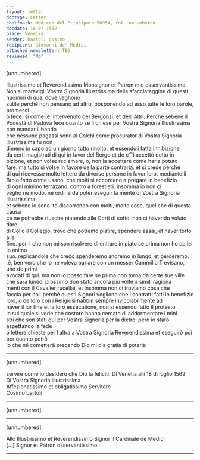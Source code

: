 ```yaml
---
layout: letter
doctype: Letter
shelfmark: Mediceo del Principato 5095A, fol. unnumbered
docdate: 18-07-1562
place: Venezia
sender: Bartoli Cosimo
recipient: Giovanni de' Medici
attached_newsletter: TBD
reviewed: "No"
---
```


[unnumbered]  
  
  
Illustrissimo et Reverendissimo Monsignor et Patron mio osservantissimo  
Non si maravigli Vostra Signoria Illustrissima della sfacciataggine di questi huomini di qua, dove veghono  
sutile perché non pensano ad altro, posponendo ad esso tutte le loro parole, promessi  
o fede. sì come ,è, intervenuto del Bergonzi, et delli Altri. Perche sebene il  
Podestà di Padova fece quanto se li chiese per Vostra Signoria Illustrissima con mandar il bando  
che nessuno pagassi sono al Colchi come procurator di Vostra Signoria Illustrissima fu non  
dimeno in capo ad un giorno tutto rinolto. et essendoli fatta inhibizione  
da certi magistrati di qui in favor del Bergo et de c⁀i accettò detto in  
bizione, et non volse reclamare, o, non la accettare come haria potuto  
fare. ma tutto si volse in favore della parte contraria. et si crede perché  
di qui ricevesse molte lettere da diverse persone in favor loro. mediante il  
Brolo fatto come usano, che molti si accordano a pregare in benefizio  
di ogni minimo terrazano. contro a forestieri. insomma io non ci  
vegho ne modo, né ordine da poter eseguir la mente di Vostra Signoria Illustrissima  
et sebene io sono ito discorrendo con molti, molte cose, quel che di questa causa  
ce ne potrebbe riuscire piatendo alle Corti di sotto. non ci havendo voluto dare  
di Collo il Collegio, trovo che potremo piatire, spendere assai, et haver torto alla  
fine. per il che non mi son risolvere di entrare in piato se prima non ho da lei lo animo  
suo. replicandole che credo spenderemo andremo in lungo, et perderemo.  
,è, ben vero che io ne voleva parlare con un messer Cammillo Trevisano, uno de primi  
avocati di qui. ma non lo posso fare se prima non torna da certe sue ville  
che sarà lunedì prossimo Son stato ancora più volte a simili ragiona  
menti con il Cavalier rucellai, et insomma non ci troviamo cosa che  
faccia per noi. perché questi Signori vogliono che i contratti fatti in benefizio  
loro, o de loro con i Religiosi habbin sempre invicolabilmente ad  
haver il lor fine et la loro essecutione, non si essendo fatto il protesto  
in sul quale si vede che costoro hanno cercato di addormentare i mini  
stri che son stati qui per Vostra Signoria per la dietro. però io starò aspettando la fede  
o lettere chieste per l altra a Vostra Signoria Reverendissima et eseguirò poi per quanto potrò  
lo che mi cometterà pregando Dio mi dia gratia di poterla  
  
---  

[unnumbered]  
  
  
servire come io desidero che Dio la feliciti. Di Venetia alli 18 di luglio 1562  
Di Vostra Signoria Illustrissima  
Affezionatissimo et obligatissimo Servitore  
Cosimo bartoli  
  
---  

[unnumbered]  
  
  
---  

[unnumbered]  
  
  
Allo Illustrissimo et Reverendissimo Signor il Cardinale de Medici  
[...] Signor et Patron osservantissimo  
  
---  

